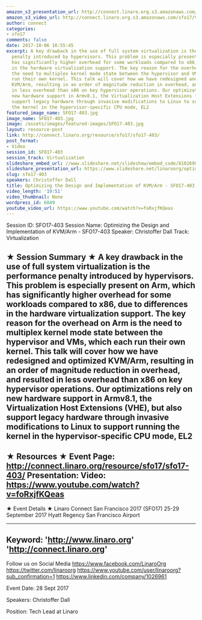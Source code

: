```yaml
---
amazon_s3_presentation_url: http://connect.linaro.org.s3.amazonaws.com/sfo17/Presentations/SFO17-403%20Optimizing%20the%20Design%20and%20Implementation%20of%20KVM_Arm.pdf
amazon_s3_video_url: http://connect.linaro.org.s3.amazonaws.com/sfo17/Videos/SFO17-403%20-%20Optimizing%20the%20Design%20and%20Implementation%20of%20KVM-Arm.mp4
author: connect
categories:
- sfo17
comments: false
date: 2017-10-06 16:55:45
excerpt: A key drawback in the use of full system virtualization is the performance
  penalty introduced by hypervisors. This problem is especially present on Arm, which
  has significantly higher overhead for some workloads compared to x86, due to differences
  in the hardware virtualization support. The key reason for the overhead on Arm is
  the need to multiplex kernel mode state between the hypervisor and VMs, which each
  run their own kernel. This talk will cover how we have redesigned and optimized
  KVM/Arm, resulting in an order of magnitude reduction in overhead, and resulted
  in less overhead than x86 on key hypervisor operations. Our optimizations rely on
  new hardware support in Armv8.1, the Virtualization Host Extensions (VHE), but also
  support legacy hardware through invasive modifications to Linux to support running
  the kernel in the hypervisor-specific CPU mode, EL2
featured_image_name: SFO17-403.jpg
image_name: SFO17-403.jpg
image: /assets/images/featured-images/SFO17-403.jpg
layout: resource-post
link: http://connect.linaro.org/resource/sfo17/sfo17-403/
post_format:
- Video
session_id: SFO17-403
session_track: Virtualization
slideshare_embed_url: //www.slideshare.net/slideshow/embed_code/81026985
slideshare_presentation_url: https://www.slideshare.net/linaroorg/optimizing-the-design-and-implementation-of-kvmarm-sfo17403-81026985
slug: sfo17-403
speakers: Christoffer Dall
title: Optimizing the Design and Implementation of KVM/Arm - SFO17-403
video_length: '19:51'
video_thumbnail: None
wordpress_id: 6049
youtube_video_url: https://www.youtube.com/watch?v=foRxjfKQeas
---
```


Session ID: SFO17-403
Session Name: Optimizing the Design and Implementation of KVM/Arm - SFO17-403
Speaker: Christoffer Dall
Track: Virtualization

★ Session Summary ★
A key drawback in the use of full system virtualization is the performance penalty introduced by hypervisors. This problem is especially present on Arm, which has significantly higher overhead for some workloads compared to x86, due to differences in the hardware virtualization support. The key reason for the overhead on Arm is the need to multiplex kernel mode state between the hypervisor and VMs, which each run their own kernel. This talk will cover how we have redesigned and optimized KVM/Arm, resulting in an order of magnitude reduction in overhead, and resulted in less overhead than x86 on key hypervisor operations. Our optimizations rely on new hardware support in Armv8.1, the Virtualization Host Extensions (VHE), but also support legacy hardware through invasive modifications to Linux to support running the kernel in the hypervisor-specific CPU mode, EL2
---------------------------------------------------
★ Resources ★
Event Page: http://connect.linaro.org/resource/sfo17/sfo17-403/
Presentation:
Video: https://www.youtube.com/watch?v=foRxjfKQeas
---------------------------------------------------

★ Event Details ★
Linaro Connect San Francisco 2017 (SFO17)
25-29 September 2017
Hyatt Regency San Francisco Airport

---------------------------------------------------
Keyword:
'http://www.linaro.org'
'http://connect.linaro.org'
---------------------------------------------------
Follow us on Social Media
https://www.facebook.com/LinaroOrg
https://twitter.com/linaroorg
https://www.youtube.com/user/linaroorg?sub_confirmation=1
https://www.linkedin.com/company/1026961

Event Date: 28 Sept 2017

Speakers: Christoffer Dall

Position: Tech Lead at Linaro
